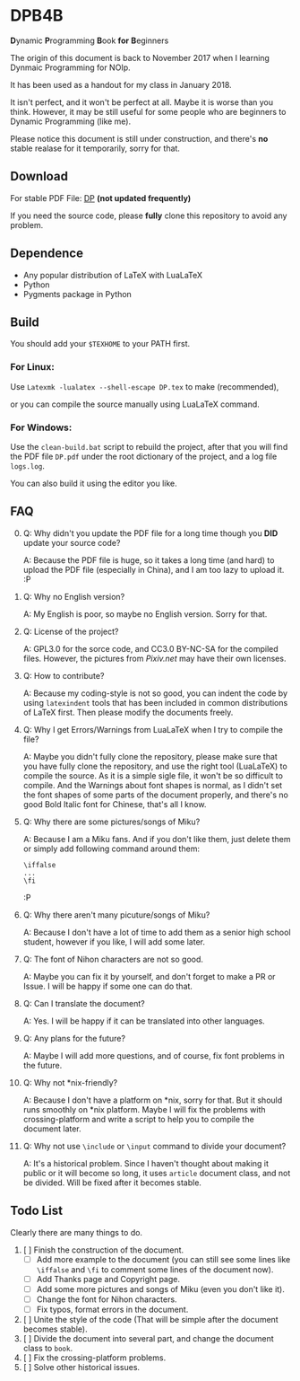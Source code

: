 # DPB4B
**D**ynamic **P**rogramming **B**ook **for** **B**eginners

The origin of this document is back to November 2017 when I learning Dynmaic Programming for NOIp.

It has been used as a handout for my class in January 2018.

It isn't perfect, and it won't be perfect at all. Maybe it is worse than you think. However, it may be still useful for some people who are beginners to Dynamic Programming (like me).

Please notice this document is still under construction, and there's **no** stable realase for it temporarily, sorry for that.

## Download
For stable PDF File: [DP](https://github.com/MingqiHuang/DB4B/blob/master/DP.pdf) **(not updated frequently)**

If you need the source code, please **fully** clone this repository to avoid any problem.

## Dependence
- Any popular distribution of LaTeX with LuaLaTeX
- Python
- Pygments package in Python

## Build
You should add your `$TEXHOME` to your PATH first.

### For Linux:
Use `Latexmk -lualatex --shell-escape DP.tex` to make (recommended), 

or you can compile the source manually using LuaLaTeX command.

### For Windows:
Use the `clean-build.bat` script to rebuild the project, after that you will find the PDF file `DP.pdf` under the root dictionary of the project, and a log file `logs.log`.

You can also build it using the editor you like.

## FAQ
0. Q: Why didn't you update the PDF file for a long time though you **DID** update your source code?

   A: Because the PDF file is huge, so it takes a long time (and hard) to upload the PDF file (especially in China), and I am too lazy to upload it. :P

1. Q: Why no English version?

   A: My English is poor, so maybe no English version. Sorry for that.

2. Q: License of the project?

   A: GPL3.0 for the sorce code, and CC3.0 BY-NC-SA for the compiled files. However, the pictures from *Pixiv.net* may have their own licenses.

3. Q: How to contribute?

   A: Because my coding-style is not so good, you can indent the code by using `latexindent` tools that has been included in common distributions of LaTeX first. Then please modify the documents freely.

4. Q: Why I get Errors/Warnings from LuaLaTeX when I try to compile the file?

   A: Maybe you didn't fully clone the repository, please make sure that you have fully clone the repository, and use the right tool (LuaLaTeX) to compile the source. As it is a simple sigle file, it won't be so difficult to compile. And the Warnings about font shapes is normal, as I didn't set the font shapes of some parts of the document properly, and there's no good Bold Italic font for Chinese, that's all I know.

5. Q: Why there are some pictures/songs of Miku?

   A: Because I am a Miku fans. And if you don't like them, just delete them or simply add following command around them:
   ```TeX
   \iffalse
   ...
   \fi
   ```
   :P
6. Q: Why there aren't many picuture/songs of Miku?

   A: Because I don't have a lot of time to add them as a senior high school student, however if you like, I will add some later.

7. Q: The font of Nihon characters are not so good.

   A: Maybe you can fix it by yourself, and don't forget to make a PR or Issue. I will be happy if some one can do that.

8. Q: Can I translate the document?

   A: Yes. I will be happy if it can be translated into other languages.

9. Q: Any plans for the future?

   A: Maybe I will add more questions, and of course, fix font problems in the future.

10. Q: Why not \*nix-friendly?

    A: Because I don't have a platform on \*nix, sorry for that. But it should runs smoothly on \*nix platform. Maybe I will fix the problems with crossing-platform and write a script to help you to compile the document later.

11. Q: Why not use `\include` or `\input` command to divide your document?
 
    A: It's a historical problem. Since I haven't thought about making it public or it will become so long, it uses `article` document class, and not be divided. Will be fixed after it becomes stable.

## Todo List
Clearly there are many things to do.

1. [ ] Finish the construction of the document.
   - [ ] Add more example to the document (you can still see some lines like `\iffalse` and `\fi` to comment some lines of the document now).
   - [ ] Add Thanks page and Copyright page.
   - [ ] Add some more pictures and songs of Miku (even you don't like it).
   - [ ] Change the font for Nihon characters.
   - [ ] Fix typos, format errors in the document.
2. [ ] Unite the style of the code (That will be simple after the document becomes stable).
3. [ ] Divide the document into several part, and change the document class to `book`.
4. [ ] Fix the crossing-platform problems.
5. [ ] Solve other historical issues.
